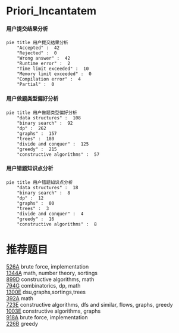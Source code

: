 # Priori_Incantatem

<!-- tabs:start -->



#### **用户提交结果分析**

```mermaid
pie title 用户提交结果分析
    "Accepted" :  42
    "Rejected" :  0
    "Wrong answer" :  42
    "Runtime error" :  2
    "Time limit exceeded" :  10
    "Memory limit exceeded" :  0
    "Compilation error" :  4
    "Partial" :  0
```

#### **用户做题类型偏好分析**

```mermaid
pie title 用户做题类型偏好分析
    "data structures" :  108
    "binary search" :  92
    "dp" :  262
    "graphs" :  157
    "trees" :  180
    "divide and conquer" :  125
    "greedy" :  215
    "constructive algorithms" :  57
```
#### **用户错题知识点分析**

```mermaid
pie title 用户错题知识点分析
    "data structures" :  18
    "binary search" :  8
    "dp" :  12
    "graphs" :  00
    "trees" :  3
    "divide and conquer" :  4
    "greedy" :  16
    "constructive algorithms" :  8
```



<!-- tabs:end -->
# 推荐题目
[526A](https://codeforces.com/contest/526/problem/A)		brute force,
                        implementation		  
[1344A](https://codeforces.com/contest/1344/problem/A)		math,
                        number theory,
                        sortings		  
[899D](https://codeforces.com/contest/899/problem/D)		constructive algorithms,
                        math		  
[794G](https://codeforces.com/contest/794/problem/G)		combinatorics,
                        dp,
                        math		  
[1300E](https://codeforces.com/contest/1300/problem/E)		dsu,graphs,sortings,trees		  
[392A](https://codeforces.com/contest/392/problem/A)		math		  
[723E](https://codeforces.com/contest/723/problem/E)		constructive algorithms,
                        dfs and similar,
                        flows,
                        graphs,
                        greedy		  
[1003E](https://codeforces.com/contest/1003/problem/E)		constructive algorithms,
                        graphs		  
[918A](https://codeforces.com/contest/918/problem/A)		brute force,
                        implementation		  
[226B](https://codeforces.com/contest/226/problem/B)		greedy		  
